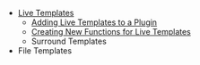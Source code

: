 [//]: # (title: Templates)

<!-- Copyright 2000-2022 JetBrains s.r.o. and other contributors. Use of this source code is governed by the Apache 2.0 license that can be found in the LICENSE file. -->

* [Live Templates](live_templates.md)
    * [Adding Live Templates to a Plugin](template_support.md)
    * [Creating New Functions for Live Templates](new_macros.md)
    * Surround Templates
* File Templates